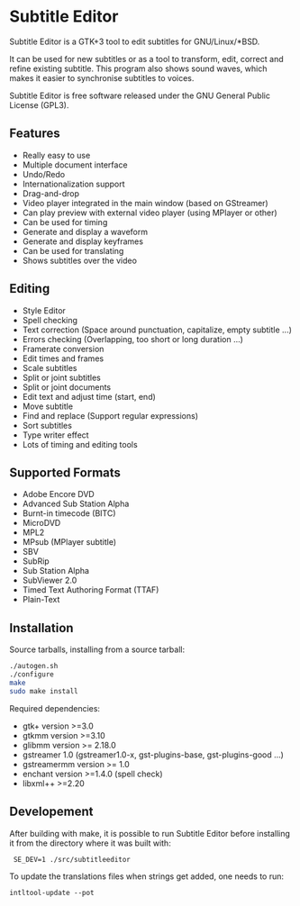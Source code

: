 Subtitle Editor
===============

Subtitle Editor is a GTK+3 tool to edit subtitles for GNU/Linux/*BSD.

It can be used for new subtitles or as a tool to transform, edit,
correct and refine existing subtitle. This program also shows sound
waves, which makes it easier to synchronise subtitles to voices.

Subtitle Editor is free software released under the GNU General Public
License (GPL3).

## Features

* Really easy to use
* Multiple document interface
* Undo/Redo
* Internationalization support
* Drag-and-drop
* Video player integrated in the main window (based on GStreamer)
* Can play preview with external video player (using MPlayer or other)
* Can be used for timing
* Generate and display a waveform
* Generate and display keyframes
* Can be used for translating
* Shows subtitles over the video

## Editing

* Style Editor
* Spell checking
* Text correction (Space around punctuation, capitalize, empty subtitle ...)
* Errors checking (Overlapping, too short or long duration ...)
* Framerate conversion
* Edit times and frames
* Scale subtitles
* Split or joint subtitles
* Split or joint documents
* Edit text and adjust time (start, end)
* Move subtitle
* Find and replace (Support regular expressions)
* Sort subtitles
* Type writer effect
* Lots of timing and editing tools

## Supported Formats

* Adobe Encore DVD
* Advanced Sub Station Alpha
* Burnt-in timecode (BITC)
* MicroDVD
* MPL2
* MPsub (MPlayer subtitle)
* SBV
* SubRip
* Sub Station Alpha
* SubViewer 2.0
* Timed Text Authoring Format (TTAF)
* Plain-Text

## Installation

Source tarballs, installing from a source tarball:

```bash
./autogen.sh
./configure
make
sudo make install
```

Required dependencies:

* gtk+ version >=3.0
* gtkmm version >=3.10
* glibmm version >= 2.18.0
* gstreamer 1.0 (gstreamer1.0-x, gst-plugins-base, gst-plugins-good ...)
* gstreamermm version >= 1.0
* enchant version >=1.4.0 (spell check)
* libxml++ >=2.20

## Developement
After building with make, it is possible to run Subtitle Editor before installing it from the directory where it was built with:
```
 SE_DEV=1 ./src/subtitleeditor
```
To update the translations files when strings get added, one needs to run:
```
intltool-update --pot
```
